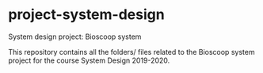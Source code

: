 # project-system-design
System design project: Bioscoop system

This repository contains all the folders/ files related to the Bioscoop system project for the course System Design 2019-2020.
